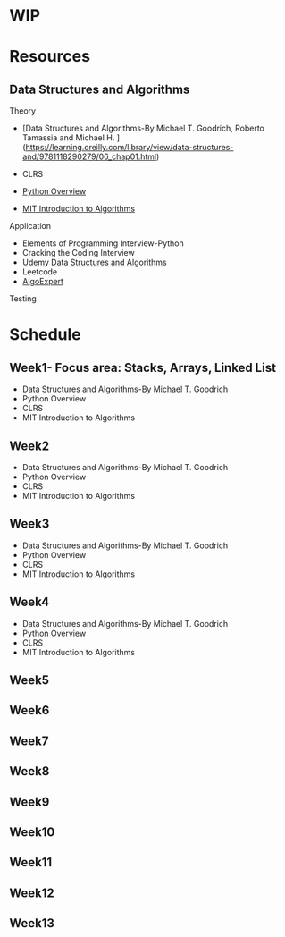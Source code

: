 # WIP

# Resources

## Data Structures and Algorithms
Theory
- [Data Structures and Algorithms-By Michael T. Goodrich, Roberto Tamassia and Michael H. ]
(https://learning.oreilly.com/library/view/data-structures-and/9781118290279/06_chap01.html)

- CLRS

- [Python Overview](https://www.udemy.com/course/complete-python-bootcamp/learn/lecture/9442462?start=435#overview)

- [MIT Introduction to Algorithms](https://ocw.mit.edu/courses/electrical-engineering-and-computer-science/6-006-introduction-to-algorithms-fall-2011/lecture-videos/lecture-1-algorithmic-thinking-peak-finding/)

Application
- Elements of Programming Interview-Python
- Cracking the Coding Interview
- [Udemy Data Structures and Algorithms](https://www.udemy.com/course/algorithms-and-data-structures-in-python/learn/lecture/5808496#overview)
- Leetcode
- [AlgoExpert](https://www.algoexpert.io/questions)

Testing

# Schedule

## Week1- Focus area: Stacks, Arrays, Linked List
- Data Structures and Algorithms-By Michael T. Goodrich
- Python Overview
- CLRS
- MIT Introduction to Algorithms

## Week2
- Data Structures and Algorithms-By Michael T. Goodrich
- Python Overview
- CLRS
- MIT Introduction to Algorithms

## Week3
- Data Structures and Algorithms-By Michael T. Goodrich
- Python Overview
- CLRS
- MIT Introduction to Algorithms

## Week4
- Data Structures and Algorithms-By Michael T. Goodrich
- Python Overview
- CLRS
- MIT Introduction to Algorithms

## Week5
## Week6
## Week7
## Week8
## Week9
## Week10
## Week11
## Week12
## Week13
